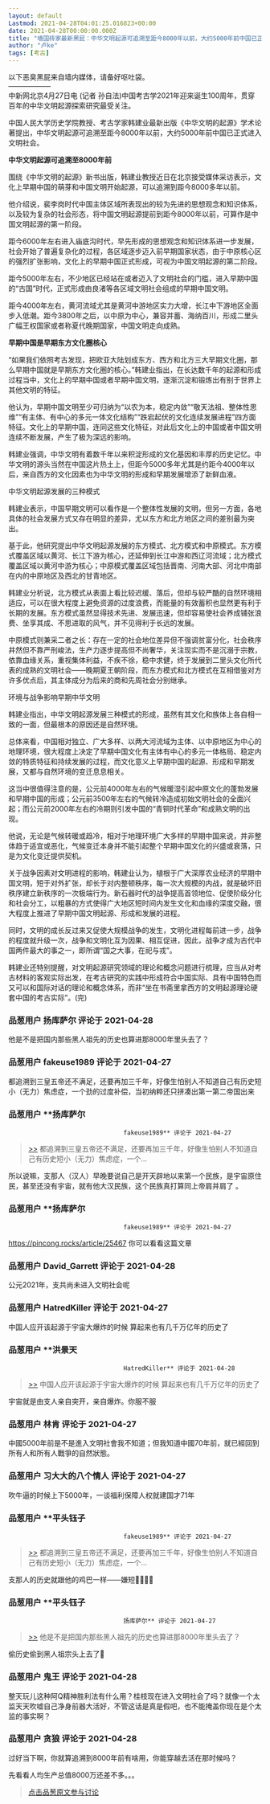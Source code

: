 ```yaml
---
layout: default
Lastmod: 2021-04-28T04:01:25.016823+00:00
date: 2021-04-28T00:00:00.000Z
title: "墙国砖家最新黑屁：中华文明起源可追溯至距今8000年以前，大约5000年前中国已正式进入文明社会。"
author: "卢ke"
tags: [考古]
---
```


以下恶臭黑屁来自墙内媒体，请备好呕吐袋。  
——————  
中新网北京4月27日电 (记者 孙自法)中国考古学2021年迎来诞生100周年，贯穿百年的中华文明起源探索研究最受关注。  
  
中国人民大学历史学院教授、考古学家韩建业最新出版《中华文明的起源》学术论著提出，中华文明起源可追溯至距今8000年以前，大约5000年前中国已正式进入文明社会。  
  
**中华文明起源可追溯至8000年前**  
  
围绕《中华文明的起源》新书出版，韩建业教授近日在北京接受媒体采访表示，文化上早期中国的萌芽和中国文明开始起源，可以追溯到距今8000多年以前。  
  
他介绍说，裴李岗时代中国主体区域所表现出的较为先进的思想观念和知识体系，以及较为复杂的社会形态，将中国文明起源提前到距今8000年以前，可算作是中国文明起源的第一阶段。  
  
距今6000年左右进入庙底沟时代，早先形成的思想观念和知识体系进一步发展，社会开始了普遍复杂化的过程，各区域逐步迈入前早期国家状态，由于中原核心区的强烈扩张影响，文化上的早期中国正式形成，可视为中国文明起源的第二阶段。  
  
  
距今5000年左右，不少地区已经站在或者迈入了文明社会的门槛，进入早期中国的“古国”时代，正式形成由良渚等各区域文明社会组成的早期中国文明。  
  
距今4000年左右，黄河流域尤其是黄河中游地区实力大增，长江中下游地区全面步入低潮。距今3800年之后，以中原为中心，兼容并蓄、海纳百川，形成二里头广幅王权国家或者称夏代晚期国家，中国文明走向成熟。  
  
**早期中国是早期东方文化圈核心**  
  
“如果我们依照考古发现，把欧亚大陆划成东方、西方和北方三大早期文化圈，那么早期中国就是早期东方文化圈的核心。”韩建业指出，在长达数千年的起源和形成过程当中，文化上的早期中国或者早期中国文明，逐渐沉淀和锻炼出有别于世界上其他文明的特征。  
  
他认为，早期中国文明至少可归纳为“以农为本，稳定内敛”“敬天法祖、整体性思维”“有主体、有中心的多元一体文化结构”“跌宕起伏的文化连续发展进程”四方面特征。文化上的早期中国，连同这些文化特征，对此后文化上的中国或者中国文明连续不断发展，产生了极为深远的影响。  
  
韩建业强调，中华文明有着数千年以来积淀形成的文化基因和丰厚的历史记忆。中华文明的源头当然在中国这片热土上，但距今5000多年尤其是约距今4000年以后，来自西方的文化因素也为中华文明的形成和早期发展增添了新鲜血液。  
  
中华文明起源发展的三种模式  
  
韩建业表示，中国早期文明可以看作是一个整体性发展的文明，但另一方面，各地具体的社会发展方式又存在明显的差异，尤以东方和北方地区之间的差别最为突出。  
  
基于此，他研究提出中华文明起源发展的东方模式、北方模式和中原模式。东方模式覆盖区域以黄河、长江下游为核心，还延伸到长江中游和西辽河流域；北方模式覆盖区域以黄河中游为核心；中原模式覆盖区域包括晋南、河南大部、河北中南部在内的中原地区及西北的甘青地区。  
  
韩建业分析说，北方模式从表面上看比较迟缓、落后，但却与较严酷的自然环境相适应，可以在很大程度上避免资源的过度浪费，而能量的有效蓄积也显然更有利于长期的发展。东方模式虽然显得技术先进、发展迅速，但却容易使社会养成铺张浪费、坐享其成、不思进取的风气，并不见得利于长远的发展。  
  
中原模式则兼采二者之长：存在一定的社会地位差异但不强调贫富分化，社会秩序井然但不靠严刑峻法，生产力逐步提高但不尚奢华，关注现实而不是沉溺于宗教，依靠血缘关系，重视集体利益，不疾不徐，稳中求健，终于发展到二里头文化所代表的成熟的文明社会——晚期夏王朝阶段，而东方模式和北方模式在互相借鉴对方许多优点后，其主体成分为后来的商和先周社会分别继承。  
  
环境与战争影响早期中华文明  
  
韩建业指出，中华文明起源发展三种模式的形成，虽然有其文化和族体上各自相一致的一面，但最根本的原因还是自然环境。  
  
总体来看，中国相对独立、广大多样、以两大河流域为主体、以中原地区为中心的地理环境，很大程度上决定了早期中国文化有主体有中心的多元一体格局、稳定内敛的特质特征和持续发展的过程，而文化意义上早期中国的起源、形成和早期发展，又都与自然环境的变迁息息相关。  
  
这当中很值得注意的是，公元前4000年左右的气候暖湿引起中原文化的蓬勃发展和早期中国的形成；公元前3500年左右的气候转冷造成初始文明社会的全面兴起；而公元前2000年左右的冷期则引发中国的“青铜时代革命”和成熟文明的出现。  
  
他说，无论是气候转暖或趋冷，相对于地理环境广大多样的早期中国来说，并非整体趋于适宜或恶化，气候变迁本身并不能引起整个早期中国文化的兴盛或衰落，只是为文化变迁提供契机。  
  
关于战争因素对文明进程的影响，韩建业认为，植根于广大深厚农业经济的早期中国文明，短于对外扩张，却长于对内整顿秩序，每一次大规模的内战，就是破坏旧秩序建立新秩序的一次极端行为。新石器时代的战争提高首领地位、促使阶级分化和社会分工，以粗暴的方式使得广大地区短时间内发生文化和血缘的深度交融，很大程度上推进了早期中国文明起源、形成和发展的进程。  
  
同时，文明的成长反过来又促使大规模战争的发生，文明化进程每前进一步，战争的程度就升级一次，战争和文明化互为因果、相互促进，因此，战争才成为古代中国两件最大的事之一，即所谓“国之大事，在祀与戎”。  
  
韩建业还特别提醒，对文明起源研究领域的理论和概念问题进行梳理，应当从对考古材料的客观实际出发，在考古研究的实践中形成符合中国实际、具有中国特色而又可以和国际对话的理论和概念体系，而非“坐在书斋里拿西方的文明起源理论硬套中国的考古实际”。(完)

            
### 品葱用户 **扬库萨尔** 评论于 2021-04-28
        
他是不是把国内那些黑人祖先的历史也算进那8000年里头去了？
        


            
### 品葱用户 **fakeuse1989** 评论于 2021-04-27
        
都追溯到三皇五帝还不满足，还要再加三千年，好像生怕别人不知道自己有历史短小（无力）焦虑症，一个劲的过度补偿，当初纳粹还只拼凑出第一第二帝国出来
        


            
### 品葱用户 **扬库萨尔				
									fakeuse1989** 评论于 2021-04-27
        
> [\>>]( "/article/item_id-637968#") 都追溯到三皇五帝还不满足，还要再加三千年，好像生怕别人不知道自己有历史短小（无力）焦虑症，一个...

  
  
所以说嘛，支那人（汉人）早晚要说自己是开天辟地以来第一个民族，是宇宙原住民，甚至还没有宇宙，就有他大汉民族，这个民族真打算同上帝肩并肩了 。
        


            
### 品葱用户 **扬库萨尔				
									fakeuse1989** 评论于 2021-04-27
        
https://pincong.rocks/article/25467 你可以看看这篇文章
        


            
### 品葱用户 **David_Garrett** 评论于 2021-04-28
        
公元2021年，支共尚未进入文明社会呢
        


            
### 品葱用户 **HatredKiller** 评论于 2021-04-27
        
中国人应开该起源于宇宙大爆炸的时候 算起来也有几千万亿年的历史了
        


            
### 品葱用户 **洪景天				
									HatredKiller** 评论于 2021-04-28
        
> [\>>]( "/article/item_id-637979#") 中国人应开该起源于宇宙大爆炸的时候 算起来也有几千万亿年的历史了

  
  
宇宙就是由支人亲自突开，亲自爆炸。你服不服
        


            
### 品葱用户 **林肯** 评论于 2021-04-27
        
中國5000年前是不是進入文明社會我不知道；但我知道中國70年前，就已經回到所有人和所有人戰爭的自然狀態。
        


            
### 品葱用户 **习大大的八个情人** 评论于 2021-04-27
        
吹牛逼的时候上下5000年，一谈福利保障人权就建国才71年
        


            
### 品葱用户 **平头钰子				
									fakeuse1989** 评论于 2021-04-27
        
> [\>>]( "/article/item_id-637968#") 都追溯到三皇五帝还不满足，还要再加三千年，好像生怕别人不知道自己有历史短小（无力）焦虑症，一个...

  
  
支那人的历史就跟他的鸡巴一样——嫌短🤣🤣🤣🤣
        


            
### 品葱用户 **平头钰子				
									扬库萨尔** 评论于 2021-04-27
        
> [\>>]( "/article/item_id-637967#") 他是不是把国内那些黑人祖先的历史也算进那8000年里头去了？

  
  
偷历史偷到黑人祖宗头上去了🤢
        


            
### 品葱用户 **鬼王** 评论于 2021-04-28
        
整天玩儿这种阿Q精神胜利法有什么用？桂枝现在进入文明社会了吗？就像一个太监天天吹嘘自己净身前器大活好，不管这话是真是假吧，也不能掩盖你现在是个太监的事实啊？
        


            
### 品葱用户 **贪狼** 评论于 2021-04-28
        
过好当下啊，你就算追溯到8000年前有啥用，你能穿越去活在那时候吗？  
  
先看看人均生产总值8000万还差不多。。。
        






> [点击品葱原文参与讨论](https://pincong.rocks/article/31762)

